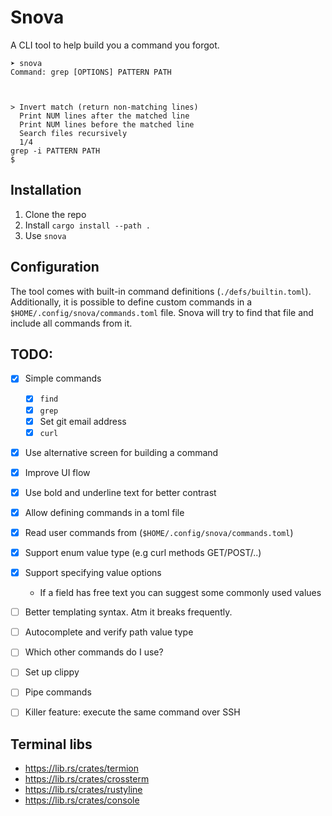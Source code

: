 # Snova

A CLI tool to help build you a command you forgot.


```
➤ snova
Command: grep [OPTIONS] PATTERN PATH



> Invert match (return non-matching lines)
  Print NUM lines after the matched line
  Print NUM lines before the matched line
  Search files recursively
  1/4
grep -i PATTERN PATH
$ 
```


## Installation

1. Clone the repo
1. Install `cargo install --path .`
1. Use `snova`


## Configuration

The tool comes with built-in command definitions (`./defs/builtin.toml`). 
Additionally, it is possible to define custom commands in a `$HOME/.config/snova/commands.toml` file. 
Snova will try to find that file and include all commands from it.


## TODO:

* [x] Simple commands
  * [x] `find`
  * [x] `grep`
  * [x] Set git email address
  * [x] `curl`
* [x] Use alternative screen for building a command
* [x] Improve UI flow
* [x] Use bold and underline text for better contrast
* [x] Allow defining commands in a toml file
* [x] Read user commands from (`$HOME/.config/snova/commands.toml`)
* [x] Support enum value type (e.g curl methods GET/POST/..)
* [x] Support specifying value options 
    * If a field has free text you can suggest some commonly used values

* [ ] Better templating syntax. Atm it breaks frequently.
* [ ] Autocomplete and verify path value type
* [ ] Which other commands do I use?
* [ ] Set up clippy
* [ ] Pipe commands
* [ ] Killer feature: execute the same command over SSH


## Terminal libs

* https://lib.rs/crates/termion
* https://lib.rs/crates/crossterm
* https://lib.rs/crates/rustyline
* https://lib.rs/crates/console
